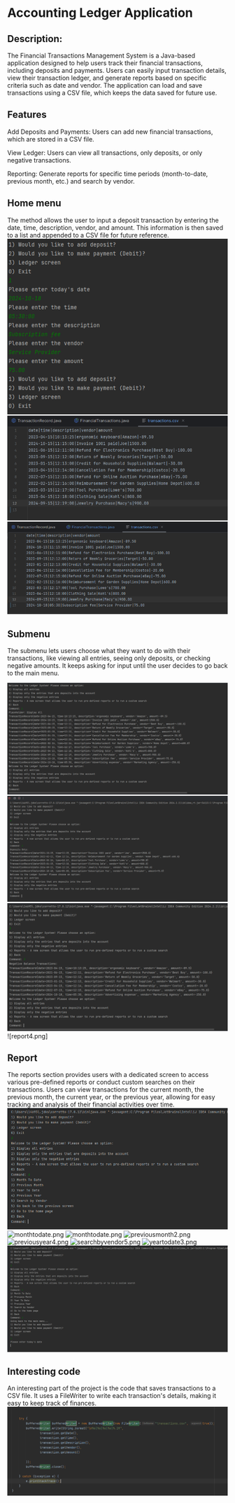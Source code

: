 # Accounting Ledger Application

## Description: 
The Financial Transactions Management System is a Java-based application designed to help users track their financial transactions, 
including deposits and payments. Users can easily input transaction details, view their transaction ledger, and generate reports 
based on specific criteria such as date and vendor. The application can load and save transactions using a CSV file, which keeps 
the data saved for future use.

## Features
Add Deposits and Payments: Users can add new financial transactions, which are stored in a CSV file.

View Ledger: Users can view all transactions, only deposits, or only negative transactions.

Reporting: Generate reports for specific time periods (month-to-date, previous month, etc.) and search by vendor.

## Home menu
The  method allows the user to input a deposit transaction by entering the date, time, description, vendor, and amount. 
This information is then saved to a list and appended to a CSV file for future reference.
![addingDeposit.png](photos%2FaddingDeposit.png)![12list.png](photos%2F12list.png)![afterAddingtheDeposit.png](photos%2FafterAddingtheDeposit.png)



## Submenu
The submenu lets users choose what they want to do with their transactions, like viewing all entries, seeing only deposits,
or checking negative amounts. It keeps asking for input until the user decides to go back to the main menu.

![Ledger1.png](photos%2FLedger1.png)![Ledger2.png](photos%2FLedger2.png)![Ledger3.png](photos%2FLedger3.png)
![report4.png]

## Report
The reports section provides users with a dedicated screen to access various pre-defined reports or conduct 
custom searches on their transactions. Users can view transactions for the current month, the previous month, 
the current year, or the previous year, allowing for easy tracking and analysis of their financial activities over time.
![report4.png](photos%2Freport4.png)![monthtodate.png](..%2F..%2F..%2F..%2FDesktop%2FCapstone1%2Fmonthtodate.png)
![monthtodate.png](..%2F..%2F..%2F..%2FDesktop%2FCapstone1%2Fmonthtodate.png)
![previousmonth2.png](..%2F..%2F..%2F..%2FDesktop%2FCapstone1%2Fpreviousmonth2.png)
![previousyear4.png](..%2F..%2F..%2F..%2FDesktop%2FCapstone1%2Fpreviousyear4.png)
![searchbyvendor5.png](..%2F..%2F..%2F..%2FDesktop%2FCapstone1%2Fsearchbyvendor5.png)
![yeartodate3.png](..%2F..%2F..%2F..%2FDesktop%2FCapstone1%2Fyeartodate3.png)![backMenu.png](photos%2FbackMenu.png)

## Interesting code
An interesting part of the project is the code that saves transactions to a CSV file. It uses a FileWriter to write
each transaction's details, making it easy to keep track of finances.
![last.png](photos%2Flast.png)
